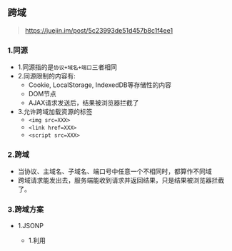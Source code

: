 ## 跨域
> https://juejin.im/post/5c23993de51d457b8c1f4ee1
### 1.同源
* 1.同源指的是```协议+域名+端口```三者相同
* 2.同源限制的内容有:
    * Cookie, LocalStorage, IndexedDB等存储性的内容
    * DOM节点
    * AJAX请求发送后，结果被浏览器拦截了
* 3.允许跨域加载资源的标签
    * ```<img src=XXX>```
    * ```<link href=XXX>```
    * ```<script src=XXX>```
### 2.跨域
* 当协议、主域名、子域名、端口号中任意一个不相同时，都算作不同域
* 跨域请求能发出去，服务端能收到请求并返回结果，只是结果被浏览器拦截了。
### 3.跨域方案
* 1.JSONP
    * 1.利用<script>标签没有跨域限制的漏洞
    * 2.回调传参的形式，获取参数
    * 3.缺点是仅支持get方法，不安全，可能遭受xss攻击
    * 4.实现:
    ```js
    // 服务器端
    var express = require('express');
    var app = express();
    var url = require('url');

    app.get('/test', function(req, res, next) {
        var data = 'hah, this is jsonp'
        var params = url.parse(req.url, true).query;
        res.send(`${params.callback}(${JSON.stringify(data)})`);
    });

    app.listen(8088);
    ```
    ```js
    // 客户端
    function jsonp({ url, callback }) {
        return new Promise((resolve, reject) => {
            let script = document.createElement('script')
            window[callback] = function(data) {
                resolve(data)
                document.body.removeChild(script)
            }
            script.src = `${url}?callback=${callback}`
            document.body.appendChild(script)
        })
    }
    jsonp({
        url: 'http://localhost:8088/test',
        callback: 'callback'
    }).then(data => {
        console.log(data)
    })
    ```
* 2.CORS
跨域资源共享（Cross-origin resource sharing）
http://www.ruanyifeng.com/blog/2016/04/cors.html
    * 1.简单请求（同时满足以下两大条件，就属于简单请求）
        * 条件1：使用下列方法之一:
            * GET
            * HEAD
            * POST
        * 条件2：HTTP的头信息不超出以下几种字段：
            * Accept
            * Accept-Language
            * Content-Language
            * Last-Event-ID
            * Content-Type的值仅限于下列三者之一:
                * text/plain
                * multipart/form-data
                * application/x-www-form-urlencoded
    * 2.复杂请求
    > 复杂请求会在正式通信之前，用options方法增加一次预检HTTP查询请求,通过该请求来知道服务端是否允许跨域请求。

        * 1.如果要发送Cookie，Access-Control-Allow-Origin就不能设为星号，必须指定明确的、与请求网页一致的域名。
        * 2.Cookie依然遵循同源政策，只有用服务器域名设置的Cookie才会上传，其他域名的Cookie并不会上传。
        * 3.原网页代码中的document.cookie也无法读取服务器域名下的Cookie。
        * 4.复杂cors请求示例(添加自定义http头信息):

        ```js
        // 服务器端
        var express = require('express');
        var app = express();
        const whiteList = ['http://127.0.0.1:9000'];
        //设置跨域访问
        app.all('*', function(req, res, next) {
            const origin = req.headers.origin;
            if (whiteList.includes(origin)) {
                res.header("Access-Control-Allow-Origin", origin); // 允许哪个源访问我
                res.header("Access-Control-Allow-Headers", "name"); // 允许携带哪个头访问我
                res.header("Access-Control-Expose-Headers", "name"); // 允许返回的头
                res.header("Access-Control-Allow-Methods","POST,GET,OPTIONS"); // 服务器支持的所有跨域方法
                res.header('Access-Control-Max-Age', 3600); // 预检的存活时间(秒)
                res.header('Access-Control-Allow-Credentials', true); // 允许携带cookie
            }
            next();
        });

        app.post('/test', function(req, res, next) {
            var data = 'hah, this is cors'
            res.send(JSON.stringify(data));
        });

        app.listen(8088);
        console.log('listen 8088')
        ```
        ```js
        // 客户端
        let xhr = new XMLHttpRequest();
        document.cookie = 'name=xx' // cookie不能跨域
        xhr.withCredentials = true // 前端设置是否带cookie
        xhr.open('POST', 'http://localhost:8088/test', true)
        xhr.setRequestHeader('name', 'xx')
        xhr.onreadystatechange = function() {
            if (xhr.readyState === 4) {
                console.log(xhr.response)
            }
        }
        xhr.send()
        ```
* 3.postMessage(HTML5 XMLHttpRequest Level2 中的API)
    * 页面和iframe之间消息传递
    * 示例
    test.html
    ```html
        <body>
            <iframe src="http://localhost:9000/status.html" frameborder="0" id="frame" onload="load()"></iframe>
            <script>
                function load() {
                    let frame = document.getElementById('frame')
                    frame.contentWindow.postMessage('小姐姐，你好', 'http://localhost:9000') // 发送数据
                    window.onmessage = function(e) { // 接受返回数据
                    console.log('receive:', e.data) // receive: 对不起，我是小哥哥
                    }
                }
            </script>
        </body>
    ```
    status.html
    ```html
        <body>
            <script>
                window.onmessage = function(e) {
                    console.log(e.data) // 小姐姐，你好
                    e.source.postMessage('对不起，我是小哥哥', e.origin)
                }
            </script>
        </body>
    ```
* 4.websocket
    * 全双工通信
    * 建立连接需要借助HTTP协议，建立好后，通信与HTTP无关

    ```js
    // 服务端
    let express = require('express');
    let app = express();
    let WebSocket = require('ws'); // 记得安装ws
    let wss = new WebSocket.Server({port:8088});
    wss.on('connection',function(ws) {
        ws.on('message', function (data) {
            console.log(data); // 小姐姐你好
            ws.send('对不起，我是小哥哥')
        });
    })
    ```
    ```js
    // 客户端
    let socket = new WebSocket('ws://localhost:8088');
    socket.onopen = function () {
        socket.send('小姐姐你好'); // 向服务器发送数据
    }
    socket.onmessage = function (e) {
        console.log(e.data); // 对不起，我是小哥哥
    }
    ```
* 5.Node中间件代理（2次跨域）
    * 1.服务器向服务器发起请求无需遵循同源策略
    * 2.nodejs发起ajax请求 https://segmentfault.com/a/1190000010698468
    * 3.示例:
    ```js
    // 客户端
    let xhr = new XMLHttpRequest();
    xhr.open('POST', 'http://127.0.0.1:4000/', true)
    xhr.onreadystatechange = function() {
        if (xhr.readyState === 4) {
            console.log(xhr.response) // hah, this is nodejs proxy cross origin
        }
    }
    xhr.send()
    ```
    ```js
    // 代理服务器
    const http = require('http')
    const server = http.createServer((req, res) => {
        res.writeHead(200, {
            'Access-Control-Allow-Origin': '*',
            'Access-Control-Allow-Methods': '*',
            'Access-Control-Allow-Headers': 'Content-Type'
        })

        http.get('http://127.0.0.1:8088/test', resp => {
            let data = '';

            // A chunk of data has been recieved.
            resp.on('data', (chunk) => {
                data += chunk;
            });
            
            // The whole response has been received. Print out the result.
            resp.on('end', () => {
                res.end(data)
            });
        })
    })

    server.listen(4000, () => {
        console.log('the proxyServer is running')
    })
    ```
    ```js
    // 源服务器
    var express = require('express');
    var app = express();

    app.get('/test', function(req, res, next) {
        var data = 'hah, this is nodejs proxy cross origin'
        res.send(JSON.stringify(data));
    });

    app.listen(8088);
    console.log('listen 8088')
    ```
* 6.nginx反向代理
    原理类似于node中间件代理，搭建一个中转nginx服务器，用于转发请求
    ```js
    // 客户端
    let xhr = new XMLHttpRequest();
    xhr.open('POST', 'http://127.0.0.1:3000/test', true)
    xhr.onreadystatechange = function() {
        if (xhr.readyState === 4) {
            console.log(xhr.response) // hah, this is nginx proxy
        }
    }
    xhr.send()
    ```
    ```js
    // nginx配置
    server {
        listen 3000;
        server_name 127.0.0.1;
        location / {
            proxy_set_header X-Real-IP $remote_addr; 
			proxy_set_header Host $http_host; 
            proxy_pass http://127.0.0.1:8088/;
        }
    }
    ```
    ```js
    // 服务器
    var express = require('express');
    var app = express();

    app.post('/test', function(req, res, next) {
        var data = 'hah, this is nginx proxy'
        res.send(JSON.stringify(data));
    });

    app.listen(8088);
    console.log('listen 8088')
    ```
* 7.window.name + iframe
    window.name值在不同的页面（甚至不同的域名）加载后依旧存在，并且可以支持非常长的name值（2MB）
    ```js
     // a.html(http://localhost:3000/b.html)
    <iframe src="http://localhost:4000/c.html" frameborder="0" onload="load()" id="iframe"></iframe>
    <script>
        let first = true
        // onload事件会触发2次，第1次加载跨域页，并留存数据于window.name
        function load() {
        if(first){
        // 第1次onload(跨域页)成功后，切换到同域代理页面
            let iframe = document.getElementById('iframe');
            iframe.src = 'http://localhost:3000/b.html';
            first = false;
        }else{
        // 第2次onload(同域b.html页)成功后，读取同域window.name中数据
            console.log(iframe.contentWindow.name);
        }
        }
    </script>
    ```
    ```js
    b.html为中间代理页，与a.html同域，内容为空。
    ```
    ```js
     // c.html(http://localhost:4000/c.html)
    <script>
        window.name = '我不爱你'  
    </script>
    ```
* 8.location.hash + iframe 
    一开始a.html给c.html传一个hash值，然后c.html收到hash值后，再把hash值传递给b.html，最后b.html将结果放到a.html的hash值中。
    ```js
    // a.html http://localhost:3000
    <iframe src="http://localhost:4000/c.html#iloveyou"></iframe>
    <script>
        window.onhashchange = function () { //检测hash的变化
            console.log(location.hash);
        }
    </script>
    ```
    ```js
    // b.html http://localhost:3000
    <script>
        window.parent.parent.location.hash = location.hash 
        //b.html将结果放到a.html的hash值中，b.html可通过parent.parent访问a.html页面
    </script>
    ```
    ```js
    // c.html http://localhost:4000
    console.log(location.hash);
    let iframe = document.createElement('iframe');
    iframe.src = 'http://localhost:3000/b.html#idontloveyou';
    document.body.appendChild(iframe);
    ```
* 9.document.domain + iframe
    该方式只能用于二级域名相同的情况下，比如 a.test.com 和 b.test.com 适用于该方式
    ```js
    // a.html
    <body>
    helloa
    <iframe src="http://b.zf1.cn:3000/b.html" frameborder="0" onload="load()" id="frame"></iframe>
    <script>
        document.domain = 'zf1.cn'
        function load() {
        console.log(frame.contentWindow.a);
        }
    </script>
    </body>
    ```
    ```js
    // b.html
    <body>
    hellob
    <script>
        document.domain = 'zf1.cn'
        var a = 100;
    </script>
    </body>
    ```


